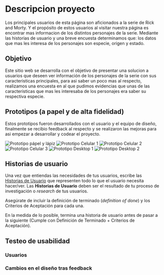 # Descripcion proyecto 
Los principales usuarios de esta página son aficionados a la serie de Rick and Morty. Y el propósito de estos usuarios al visitar nuestra página es encontrar mas informacion de los distintos personajes de la serie.
Mediante las historias de usuario y una breve encuesta determinamos que: 
los datos que mas les interesa de los personajes son especie, origen y estado. 

## Objetivo

Este sitio web se desarrolla con el objetivo de presentar una solucion a usuarios que deseen ver información de los personajes de la serie con sus caracteristicas principales, para asi saber un poco mas al respecto, realizamos una encuesta en al que pudimos evidencias que unas de las caracteristicas que mas les interesaba de los personajes era saber su respectiva especie.

## Prototipos (a papel y de alta fidelidad)

Estos prototipos fueron desarrollados con el usuario y el equipo de diseño, finalmente se recibio feedback al respecto y se realizaron las mejoras para asi empezar a desarrollar y codear el proyecto.

![Prototipo pápel y lápiz](https://github.com/Aguevarab0729/BOG001-data-lovers/blob/master/Prototipo%20a%20papel.jpeg)
![Prototipo Celular 1](https://github.com/Aguevarab0729/BOG001-data-lovers/blob/master/Celular%201.jpg)
![Prototipo Celular 2](https://github.com/Aguevarab0729/BOG001-data-lovers/blob/master/Celular%202.jpg)
![Prototipo Celular 3](https://github.com/Aguevarab0729/BOG001-data-lovers/blob/master/Celular%203.jpg)
![Prototipo Desktop 1](https://github.com/Aguevarab0729/BOG001-data-lovers/blob/master/Desktop%20-%201.jpg)
![Prototipo Desktop 2](https://github.com/Aguevarab0729/BOG001-data-lovers/blob/master/Desktop%20-%202.png)

## Historias de usuario

Una vez que entiendas las necesidades de tus usuarios, escribe las [Historias
de Usuario](https://es.wikipedia.org/wiki/Historias_de_usuario) que representen
todo lo que el usuario necesita hacer/ver. Las **Historias de Usuario** deben
ser el resultado de tu proceso de investigación o _research_ de tus usuarios.

Asegúrate de incluir la definición de terminado (_definition of done_) y los
Criterios de Aceptación para cada una.

En la medida de lo posible, termina una historia de usuario antes de pasar
a la siguiente (Cumple con Definición de Terminado + Criterios de Aceptación).

## Testeo de usabilidad 

### Usuarios

### Cambios en el diseño tras feedback
